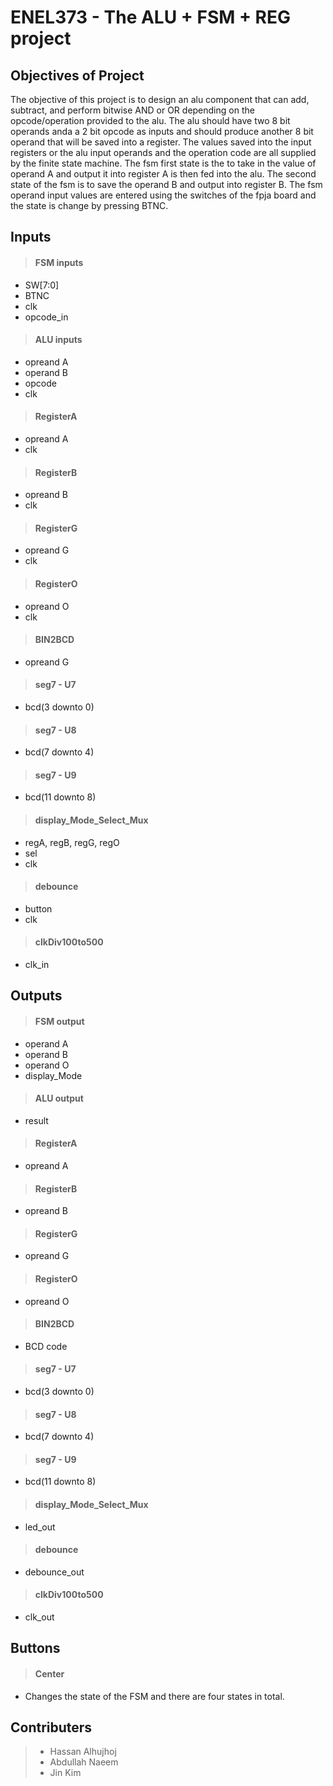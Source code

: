 # ENEL373 - The ALU + FSM + REG project


## Objectives of Project
The objective of this project is to design an alu component that can add, subtract, and perform bitwise AND or OR depending on the opcode/operation provided to the alu.
The alu should have two 8 bit operands anda a 2 bit opcode as inputs and should produce another 8 bit operand that will be saved into a register. 
The values saved into the input registers or the alu input operands and the operation code are all supplied by the finite state machine. 
The fsm first state is the to take in the value of operand A and output it into register A is then fed into the alu. 
The second state of the fsm is to save the operand B and output into register B. 
The fsm operand input values are entered using the switches of the fpja board and the state is change by pressing BTNC.


## Inputs

> #### FSM inputs
- SW[7:0]
- BTNC
- clk
- opcode_in

> #### ALU inputs
- opreand A
- operand B
- opcode
- clk

> #### RegisterA
- opreand A
- clk

> #### RegisterB
- opreand B
- clk

> #### RegisterG
- opreand G
- clk

> #### RegisterO
- opreand O
- clk

> #### BIN2BCD
- opreand G

> #### seg7 - U7
- bcd(3 downto 0)

> #### seg7 - U8
- bcd(7 downto 4)

> #### seg7 - U9
- bcd(11 downto 8)

> #### display_Mode_Select_Mux
- regA, regB, regG, regO
- sel
- clk

> #### debounce
- button
- clk

> #### clkDiv100to500
- clk_in

## Outputs

> #### FSM output
- operand A
- operand B
- operand O
- display_Mode

> #### ALU output
- result

> #### RegisterA
- opreand A

> #### RegisterB
- opreand B

> #### RegisterG
- opreand G

> #### RegisterO
- opreand O

> #### BIN2BCD
- BCD code

> #### seg7 - U7
- bcd(3 downto 0)

> #### seg7 - U8
- bcd(7 downto 4)

> #### seg7 - U9
- bcd(11 downto 8)

> #### display_Mode_Select_Mux
- led_out

> #### debounce
- debounce_out

> #### clkDiv100to500
- clk_out

## Buttons

> #### Center
- Changes the state of the FSM and there are four states in total.

## Contributers
> - Hassan Alhujhoj
> - Abdullah Naeem 
> - Jin Kim
